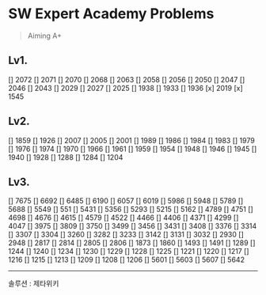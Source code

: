 # SW Expert Academy Problems
> Aiming A+

## Lv1.

[] 2072
[] 2071
[] 2070
[] 2068
[] 2063
[] 2058 
[] 2056 
[] 2050
[] 2047
[] 2046
[] 2043
[] 2029
[] 2027
[] 2025
[] 1938
[] 1933
[] 1936 
[x] 2019
[x] 1545

## Lv2.

[] 1859
[] 1926
[] 2007
[] 2005
[] 2001
[] 1989
[] 1986
[] 1984
[] 1983
[] 1979
[] 1976
[] 1974
[] 1970
[] 1966
[] 1961
[] 1959
[] 1954
[] 1948
[] 1946
[] 1945
[] 1940
[] 1928
[] 1288 
[] 1284
[] 1204

## Lv3.
[] 7675
[] 6692
[] 6485
[] 6190
[] 6057
[] 6019
[] 5986
[] 5948
[] 5789
[] 5688
[] 5549
[] 551
[] 5431
[] 5356
[] 5293
[] 5215
[] 5162
[] 4789
[] 4751
[] 4698
[] 4676
[] 4615
[] 4579
[] 4522
[] 4466
[] 4406
[] 4371
[] 4299
[] 4047
[] 3975
[] 3809
[] 3750
[] 3499
[] 3456
[] 3431
[] 3408
[] 3376
[] 3314
[] 3307
[] 3304
[] 3260
[] 3282
[] 3233
[] 3142
[] 3131
[] 3032
[] 2930
[] 2948
[] 2817
[] 2814
[] 2805
[] 2806
[] 1873
[] 1860
[] 1493
[] 1491
[] 1289
[] 1244
[] 1240
[] 1234
[] 1230
[] 1229
[] 1228
[] 1225
[] 1221
[] 1220
[] 1217
[] 1216
[] 1215
[] 1213
[] 1209
[] 1208
[] 1206
[] 5601
[] 5603
[] 5607
[] 5642

------------
솔루션 : 제타위키